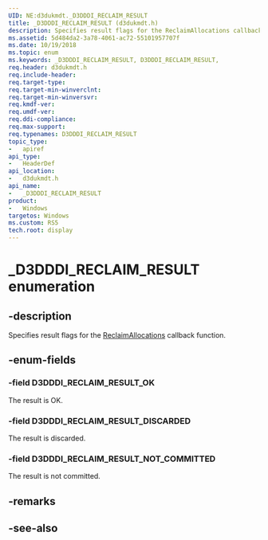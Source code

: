```yaml
---
UID: NE:d3dukmdt._D3DDDI_RECLAIM_RESULT
title: _D3DDDI_RECLAIM_RESULT (d3dukmdt.h)
description: Specifies result flags for the ReclaimAllocations callback function.
ms.assetid: 5d484da2-3a78-4061-ac72-55101957707f
ms.date: 10/19/2018
ms.topic: enum
ms.keywords: _D3DDDI_RECLAIM_RESULT, D3DDDI_RECLAIM_RESULT, 
req.header: d3dukmdt.h
req.include-header:
req.target-type:
req.target-min-winverclnt:
req.target-min-winversvr:
req.kmdf-ver:
req.umdf-ver:
req.ddi-compliance:
req.max-support:
req.typenames: D3DDDI_RECLAIM_RESULT
topic_type: 
-	apiref
api_type: 
-	HeaderDef
api_location: 
-	d3dukmdt.h
api_name: 
-	_D3DDDI_RECLAIM_RESULT
product:
-	Windows
targetos: Windows
ms.custom: RS5
tech.root: display
---
```


# _D3DDDI_RECLAIM_RESULT enumeration

## -description

Specifies result flags for the [ReclaimAllocations](../d3dkmthk/nc-d3dkmthk-pfnd3dkmt_reclaimallocations2.md) callback function.

## -enum-fields

### -field D3DDDI_RECLAIM_RESULT_OK

The result is OK.

### -field D3DDDI_RECLAIM_RESULT_DISCARDED 

The result is discarded.

### -field D3DDDI_RECLAIM_RESULT_NOT_COMMITTED 

The result is not committed.

## -remarks

## -see-also
